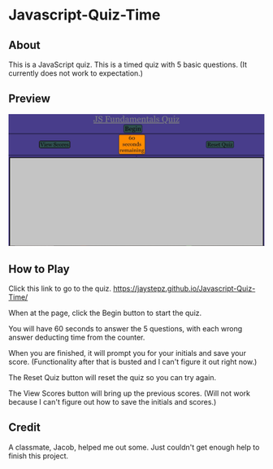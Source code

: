 # Javascript-Quiz-Time
## About
This is a JavaScript quiz. This is a timed quiz with 5 basic questions. (It currently does not work to expectation.)
## Preview
![JayStepz](./Assets/QuizPreview.JPG "Quiz Preview")
## How to Play
Click this link to go to the quiz. https://jaystepz.github.io/Javascript-Quiz-Time/

When at the page, click the Begin button to start the quiz.

You will have 60 seconds to answer the 5 questions, with each wrong answer deducting time from the counter.

When you are finished, it will prompt you for your initials and save your score. (Functionality after that is busted and I can't figure it out right now.)

The Reset Quiz button will reset the quiz so you can try again.

The View Scores button will bring up the previous scores. (Will not work because I can't figure out how to save the initials and scores.)
## Credit
A classmate, Jacob, helped me out some. Just couldn't get enough help to finish this project.
